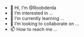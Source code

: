 - 👋 Hi, I’m @Roobderda
- 👀 I’m interested in ...
- 🌱 I’m currently learning ...
- 💞️ I’m looking to collaborate on ...
- 📫 How to reach me ...

<!---
Roobderda/Roobderda is a ✨ special ✨ repository because its `README.md` (this file) appears on your GitHub profile.
You can click the Preview link to take a look at your changes.
--->
